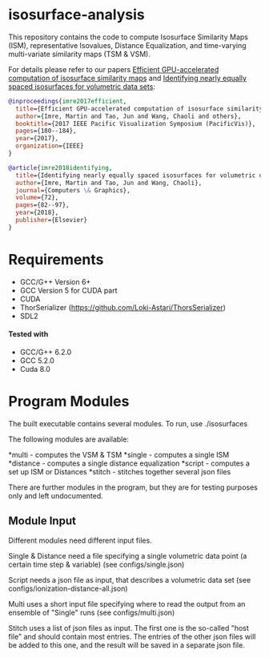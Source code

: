 # isosurface-analysis
This repository contains the code to compute Isosurface Similarity Maps (ISM), representative Isovalues, Distance Equalization, and time-varying multi-variate 
similarity maps (TSM & VSM).

For details please refer to our papers [Efficient GPU-accelerated computation of isosurface similarity maps](https://www.computer.org/csdl/proceedings/pacificvis/2017/5738/00/08031592-abs.html) and [Identifying nearly equally spaced isosurfaces for volumetric data sets](https://www.sciencedirect.com/science/article/pii/S0097849318300220):
```bibtex
@inproceedings{imre2017efficient,
  title={Efficient GPU-accelerated computation of isosurface similarity maps},
  author={Imre, Martin and Tao, Jun and Wang, Chaoli and others},
  booktitle={2017 IEEE Pacific Visualization Symposium (PacificVis)},
  pages={180--184},
  year={2017},
  organization={IEEE}
}
```
```bibtex
@article{imre2018identifying,
  title={Identifying nearly equally spaced isosurfaces for volumetric data sets},
  author={Imre, Martin and Tao, Jun and Wang, Chaoli},
  journal={Computers \& Graphics},
  volume={72},
  pages={82--97},
  year={2018},
  publisher={Elsevier}
}
```

# Requirements
* GCC/G++ Version 6+
* GCC Version 5 for CUDA part
* CUDA
* ThorSerializer (https://github.com/Loki-Astari/ThorsSerializer)
* SDL2

#### Tested with
* GCC/G++ 6.2.0
* GCC 5.2.0
* Cuda 8.0


# Program Modules
The built executable contains several modules. To run, use ./isosurfaces <module> <module-input>

The following modules are available:

*multi		 - 	 computes the VSM & TSM
*single		 - 	 computes a single ISM
*distance	 -	 computes a single distance equalization
*script		 - 	 computes a set up ISM or Distances
*stitch		 - 	 stitches together several json files

There are further modules in the program, but they are for testing purposes only and left undocumented.


## Module Input

Different modules need different input files.

Single & Distance need a file specifying a single volumetric data point (a certain time step & variable) (see configs/single.json)

Script needs a json file as input, that describes a volumetric data set (see configs/ionization-distance-all.json)

Multi uses a short input file specifying where to read the output from an ensemble of "Single" runs (see configs/multi.json)

Stitch uses a list of json files as input. The first one is the so-called "host file" and should contain most entries. The entries of the other json files will be added to this one, and the result will be saved in a separate json file. 
